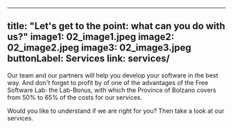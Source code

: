 

---
title: "Let's get to the point: what can you do with us?"
image1: 02_image1.jpeg
image2: 02_image2.jpeg
image3: 02_image3.jpeg
buttonLabel: Services
link: services/
---
Our team and our partners will help you develop your software in the best way. And don't forget to profit by of one of the advantages of the Free Software Lab: the Lab-Bonus, with which the Province of Bolzano covers from 50% to 65% of the costs for our services.

Would you like to understand if we are right for you? Then take a look at our services.